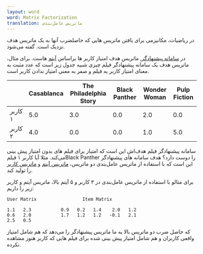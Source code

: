 ```yaml
---
layout: word
word: Matrix Factorization
translation: ماتریس عامل‌بندی
---
```


در ریاضیات، مکانیزمی برای یافتن ماتریس هایی که حاصلضرب آنها به یک ماتریس هدف نزدیک است. گفته می‌شود.

در [سامانه پیشنهادگر](r/recommendation_system), ماتریس هدف امتیاز کاربر ها براساس [آیتم](I/items/) هاست. برای مثال، ماتریس هدف یک سامانه پیشنهادگر فیلم چیزی شبیه جدول زیر است که عدد مثبت به معنای امتیاز کاربر به فیلم و صفر به معنی امتیاز ندادن کاربر است.

|         | Casablanca | The Philadelphia Story | Black Panther | Wonder Woman | Pulp Fiction |
| ------- | ---------- | ---------------------- | ------------- | ------------ | ------------ |
| کاربر ۱ | 5.0        | 3.0                    | 0.0           | 2.0          | 0.0          |
| کاربر ۲ | 4.0        | 0.0                    | 0.0           | 1.0          | 5.0          |

سامانه پیشنهادگر فیلم هدف‌اش این است که امتیاز برای فیلم های بدون امتیاز پیش بینی می‌کند. مثلا آیا کاربر ۱ فیلمBlack Panther را دوست دارد؟
هدف سامانه های پیشنهادگر این است که با استفاده از ماتریس عامل‌بندی دو ماتریس، [ماتریس آیتم](i/item_matrix/) و [ماتریس کاربر](u/user_matrix/) را تولید کند.

برای مثالو با استفاده از ماتریس عامل‌بندی در ۳ کاربر و ۵ آیتم بالا، ماتریس آیتم و کاربر زیر را داریم:

```
User Matrix                 Item Matrix

1.1   2.3           0.9   0.2   1.4    2.0   1.2
0.6   2.0           1.7   1.2   1.2   -0.1   2.1
2.5   0.5

```

که حاصل ضرب دو ماتریس بالا به ما ماتریس پیشنهادگر را می‌دهد که هم شامل امتیاز واقعی کاربران و هم شامل امتیاز پیش بینی شده برای فیلم هایی که کاربر هنوز مشاهده نکرده.
